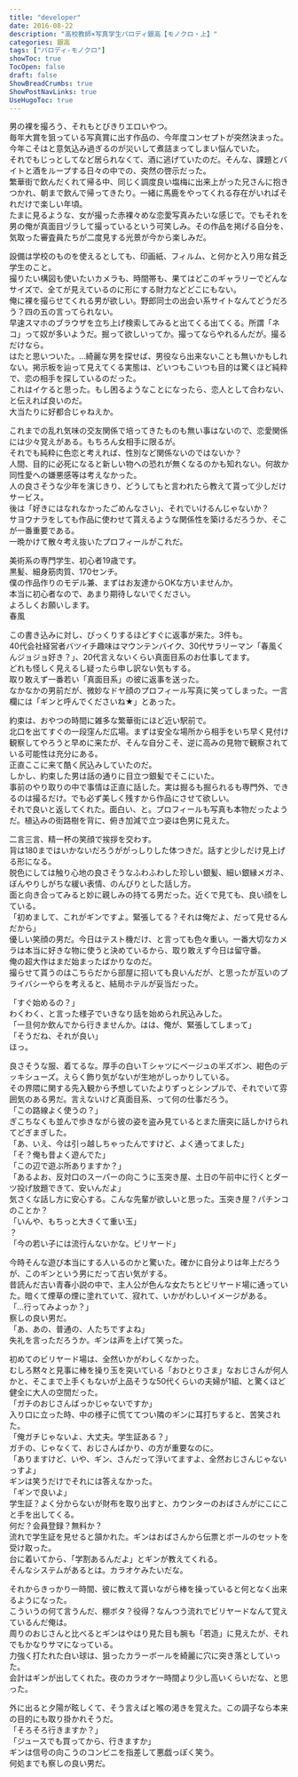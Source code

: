 ```yaml
---
title: "developer"
date: 2016-08-22
description: "高校教師×写真学生パロディ銀高【モノクロ・上】"
categories: 銀高
tags: ["パロディ-モノクロ"]
showToc: true
TocOpen: false
draft: false
ShowBreadCrumbs: true
ShowPostNavLinks: true
UseHugoToc: true
---
```


男の裸を撮ろう、それもとびきりエロいやつ。  
毎年大賞を狙っている写真賞に出す作品の、今年度コンセプトが突然決まった。  
今年こそはと意気込み過ぎるのが災いして煮詰まってしまい悩んでいた。  
それでもじっとしてなど居られなくて、酒に逃げていたのだ。そんな、課題とバイトと酒をループする日々の中での、突然の啓示だった。  
繁華街で飲んだくれて帰る中、同じく調度良い塩梅に出来上がった兄さんに抱きつかれ、朝まで飲んで帰ってきたり。一緒に馬鹿をやってくれる存在がいればそれだけで楽しい年頃。  
たまに見るような、女が撮った赤裸々めな恋愛写真みたいな感じで。でもそれを男の俺が真面目ヅラして撮っているという可笑しみ。その作品を掲げる自分を、気取った審査員たちが二度見する光景が今から楽しみだ。  
  
設備は学校のものを使えるとしても、印画紙、フィルム、と何かと入り用な貧乏学生のこと。  
撮りたい構図も使いたいカメラも、時間帯も、果てはどこのギャラリーでどんなサイズで、全てが見えているのに形にする財力などどこにもない。  
俺に裸を撮らせてくれる男が欲しい。野郎同士の出会い系サイトなんてどうだろう？四の五の言ってられない。  
早速スマホのブラウザを立ち上げ検索してみると出てくる出てくる。所謂「ネコ」って奴が多いようだ。掘って欲しいってか。撮ってならやれるんだが。撮るだけなら。  
はたと思いついた。…綺麗な男を探せば、男役なら出来ないことも無いかもしれない。掲示板を辿って見えてくる実態は、どいつもこいつも目的は驚くほど純粋で、恋の相手を探しているのだった。  
これはイケると思った。もし困るようなことになったら、恋人として合わない、と伝えれば良いのだ。  
大当たりに好都合じゃねえか。  
  
これまでの乱れ気味の交友関係で培ってきたものも無い事はないので、恋愛関係には少々覚えがある。もちろん女相手に限るが。  
それでも純粋に色恋と考えれば、性別など関係ないのではないか？  
人間、目的に必死になると新しい物への恐れが無くなるのかも知れない。何故か同性愛への嫌悪感等は考えなかった。  
人の良さそうな少年を演じきり、どうしてもと言われたら教えて貰って少しだけサービス。  
後は「好きにはなれなかったごめんなさい」、それでいけるんじゃないか？  
サヨウナラをしても作品に使わせて貰えるような関係性を築けるだろうか、そこが一番重要である。  
一晩かけて散々考え抜いたプロフィールがこれだ。  
  
美術系の専門学生、初心者19歳です。  
黒髪、細身筋肉質、170センチ。  
僕の作品作りのモデル兼、まずはお友達からOKな方いませんか。  
本当に初心者なので、あまり期待しないでください。  
よろしくお願いします。  
春風  
  
この書き込みに対し、びっくりするほどすぐに返事が来た。3件も。  
40代会社経営者バツイチ趣味はマウンテンバイク、30代サラリーマン「春風くんジョジョ好き？」、20代言えないくらい真面目系のお仕事してます。  
どれも怪しく見えるし疑ったら申し訳ない気もする。  
取り敢えず一番若い「真面目系」の彼に返事を送った。  
なかなかの男前だが、微妙なドヤ顔のプロフィール写真に笑ってしまった。一言欄には「ギンと呼んでくださいね★」とあった。  
  
約束は、おやつの時間に雑多な繁華街にほど近い駅前で。  
北口を出てすぐの一段窪んだ広場。まずは安全な場所から相手をいち早く見付け観察してやろうと早めに来たが、そんな自分こそ、逆に高みの見物で観察されている可能性は充分にある。  
正直ここに来て酷く尻込みしていたのだ。  
しかし、約束した男は話の通りに目立つ銀髪でそこにいた。  
事前のやり取りの中で事情は正直に話した。実は掘るも掘られるも専門外、できるのは撮るだけ。でも必ず美しく残すから作品にさせて欲しい。  
それで良いと返してくれた。面白い、と。プロフィールも写真も本物だったようだ。植込みの街路樹を背に、俯き加減で立つ姿は色男に見えた。  
  
二言三言、精一杯の笑顔で挨拶を交わす。  
背は180まではいかないだろうががっしりした体つきだ。話すと少しだけ見上げる形になる。  
脱色にしては触り心地の良さそうなふわふわした珍しい銀髪、細い銀縁メガネ、ぼんやりしがちな緩い表情、のんびりとした話し方。  
面と向き合ってみると妙に親しみの持てる男だった。近くで見ても、良い顔をしている。  
「初めまして、これがギンですよ。緊張してる？それは俺だよ、だって見せるんだから」  
優しい笑顔の男だ。今日はテスト機だけ、と言っても色々重い。一番大切なカメラは本当に好きな物に使うと決めているから、取り敢えず今日は留守番。  
俺の超大作はまだ始まったばかりなのだ。  
撮らせて貰うのはこちらだから部屋に招いても良いんだが、と思ったが互いのプライバシーやらを考えると、結局ホテルが妥当だった。  
  
「すぐ始めるの？」  
わくわく、と言った様子でいきなり話を始められ尻込みした。  
「一旦何か飲んでから行きませんか。はは、俺が、緊張してしまって」  
「そうだね、それが良い」  
ほっ。  
  
良さそうな服、着てるな。厚手の白いＴシャツにベージュの半ズボン、紺色のデッキシューズ。えらく飾り気がないが生地がしっかりしている。  
その界隈に関する先入観から予想していたよりずっとシンプルで、それでいて雰囲気のある男だ。言えないけど真面目系、って何の仕事だろう。  
「この路線よく使うの？」  
ぎこちなくも並んで歩きながら彼の姿を盗み見ているとまた唐突に話しかけられてどぎまぎした。  
「あ、いえ、今は引っ越しちゃったんですけど、よく通ってました」  
「そ？俺も昔よく遊んでた」  
「この辺で遊ぶ所ありますか？」  
「あるよお、反対口のスーパーの向こうに玉突き屋、土日の午前中に行くとダーツ投げ放題できて、安いんだよ」  
気さくな話し方に安心する。こんな先輩が欲しいと思った。玉突き屋？パチンコのことか？  
「いんや、もちっと大きくて重い玉」  
？  
「今の若い子には流行んないかな。ビリヤード」  
  
今時そんな遊び本当にする人いるのかと驚いた。確かに自分よりは年上だろうが、このギンという男にだって古い気がする。  
昔読んだ古い青春小説の中で、主人公が色んな女たちとビリヤード場に通っていた。暗くて煙草の煙に塗れていて、寂れて、いかがわしいイメージがある。  
「…行ってみよっか？」  
察しの良い男だ。  
「あ、あの、普通の、人たちですよね」  
失礼を言っただろうか。ギンは声を上げて笑った。  
  
初めてのビリヤード場は、全然いかがわしくなかった。  
むしろ黙々と見事に棒を操り玉を突いている「おひとりさま」なおじさんが何人かと、そこまで上手くもないが上品そうな50代くらいの夫婦が1組、と驚くほど健全に大人の空間だった。  
「ガチのおじさんばっかじゃないですか」  
入り口に立った時、中の様子に慌ててつい隣のギンに耳打ちすると、苦笑された。  
「俺ガチじゃないよ、大丈夫。学生証ある？」  
ガチの、じゃなくて、おじさんばかり、の方が重要なのに。  
「ありますけど、いや、ギン、さんだって浮いてますよ、全然おじさんじゃないっすよ」  
ギンは笑うだけでそれには答えなかった。  
「ギンで良いよ」  
学生証？よく分からないが財布を取り出すと、カウンターのおばさんがにこにこと手を出してくる。  
何だ？会員登録？無料か？  
流れで学生証を見せると頷かれた。ギンはおばさんから伝票とボールのセットを受け取った。  
台に着いてから、「学割あるんだよ」とギンが教えてくれる。  
そんなシステムがあるとは。カラオケみたいだな。  
  
それからきっかり一時間、彼に教えて貰いながら棒を操っていると何となく出来るようになった。  
こういうの何て言うんだ、棚ボタ？役得？なんつう流れでビリヤードなんて覚えているんだ俺は。  
周りのおじさんと比べるとギンはやはり見た目も腕も「若造」に見えたが、それでもかなりサマになっている。  
力強く打たれた白い球は、狙ったカラーボールを綺麗に穴に突き落としていった。  
会計はギンが出してくれた。夜のカラオケ一時間より少し高いくらいだな、と思った。  
  
外に出ると夕陽が眩しくて、そう言えばと喉の渇きを覚えた。この調子なら本来の目的にも取り掛かれそうだ。  
「そろそろ行きますか？」  
「ジュースでも買ってから、行きますか」  
ギンは信号の向こうのコンビニを指差して悪戯っぽく笑う。  
何処までも察しの良い男だ。